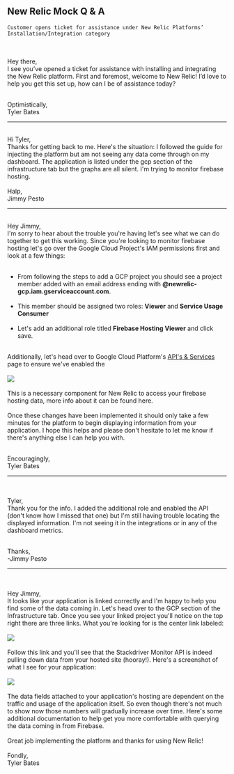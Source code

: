 ## New Relic Mock Q & A

```
Customer opens ticket for assistance under New Relic Platforms’ Installation/Integration category
```
<br/><br/>
Hey there,<br/>
I see you’ve opened a ticket for assistance with installing and integrating the New Relic platform. First and foremost, welcome to New Relic! I’d love to help you get this set up, how can I be of assistance today?
  <br/><br/>


Optimistically, <br/>
Tyler Bates<br/>
<hr/><br/>
Hi Tyler,<br/>
Thanks for getting back to me. Here's the situation: I followed the guide for injecting the platform but am not seeing any data come through on my dashboard. The application is listed under the gcp section of the infrastructure tab but the graphs are all silent. I'm trying to monitor firebase hosting.<br/><br/>
Halp,<br/>
Jimmy Pesto
<br/>
<hr/>
<br/>
Hey Jimmy,<br/>
I'm sorry to hear about the trouble you're having let's see what we can do together to get this working. Since you're looking to monitor firebase hosting let's go over the Google Cloud Project's <a url='https://console.cloud.google.com/iam-admin/iam'>IAM permissions</a> first and look at a few things:<br/><br/>

* From following the steps to <a url='https://one.newrelic.com/launcher/infra.infra?platform[accountId]=3056649&platform[timeRange][duration]=3600000&pane=eyJuZXJkbGV0SWQiOiJpbmZyYS5ob3N0cyIsImZlYXR1cmUiOiJzeXN0ZW0ifQ'>add a GCP project</a> you should see a project member added with an email address ending with
**@newrelic-gcp.iam.gserviceaccount.com**.<br/><br/>
* This member should be assigned two roles: **Viewer** and **Service Usage Consumer**<br/><br/>
* Let's add an additional role titled **Firebase Hosting Viewer** and click save.
<br/><br/>

Additionally, let's head over to Google Cloud Platform's [API's & Services](https://console.cloud.google.com/apis/dashboard) page to ensure we've enabled the<br/><br/>
<img src="https://i.ibb.co/FW4jtVs/Stackdriver.png"><br/><br/>
This is a necessary component for New Relic to access your firebase hosting data, more info about it can be found <a url="https://docs.newrelic.com/docs/integrations/google-cloud-platform-integrations/get-started/connect-google-cloud-platform-services-new-relic">here</a>.
<br/><br/>
Once these changes have been implemented it should only take a few minutes for the platform to begin displaying information from your application. I hope this helps and please don't hesitate to let me know if there's anything else I can help you with.
<br/><br/>

Encouragingly,<br/>
Tyler Bates
<hr/>
<br/><br/>
Tyler,<br/>
Thank you for the info. I added the additional role and enabled the API (don't know how I missed that one) but I'm still having trouble locating the displayed information. I'm not seeing it in the integrations or in any of the dashboard metrics.<br/><br/>

Thanks,<br/>
-Jimmy Pesto
 <hr/>
 <br/><br/>
 Hey Jimmy,<br/>
 It looks like your application is linked correctly and I'm happy to help you find some of the data coming in. Let's head over to the GCP section of the Infrastructure tab. Once you see your linked project you'll notice on the top right there are three links. What you're looking for is the center link labeled:<br/><br/>
 <img src="https://i.ibb.co/xLdnmNj/status.png"><br/><br/>
 Follow this link and you'll see that the Stackdriver Monitor API is indeed pulling down data from your hosted site (hooray!). Here's a screenshot of what I see for your application:
 <br/><br/>
 <img src="https://i.ibb.co/LgzPRfg/dashboard.png">
 <br/><br/>
The data fields attached to your application's hosting are dependent on the traffic and usage of the application itself. So even though there's not much to show now those numbers will gradually increase over time.
Here's some <a url="https://docs.newrelic.com/docs/integrations/google-cloud-platform-integrations/gcp-integrations-list/google-cloud-firebase-hosting-monitoring-integration">additional documentation</a> to help get you more comfortable with querying the data coming in from Firebase.
<br/><br/>
Great job implementing the platform and thanks for using New Relic!
<br/><br/>
Fondly,<br/>
Tyler Bates